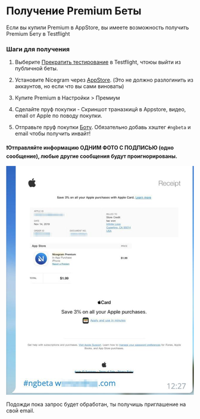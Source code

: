 # Получение Premium Беты
Если вы купили Premium в AppStore, вы имеете возможность получить Premium Бету в Testflight

### Шаги для получения

1) Выберите [Прекратить тестирование](images/StopTesting.png) в Testflight, чтоюы выйти из публичной беты.

2) Установите Nicegram через [AppStore](https://itunes.apple.com/app/id1457369322). (Это не должно разлогинить из аккаунтов, но если что вы сами виноваты)

3) Купите Premium в Настройки > Премиум

4) Сделайте пруф покупки - Скриншот траназкицй в Appstore, видео, email от Apple по поводу покупки.

5) Отправьте пруф покупки [Боту](https://t.me/NicegramBetaBot). Обязательно добавь хэштег `#ngbeta` и email чтобы получить инвайт!
#### ❗️Отправляйте информацию ОДНИМ ФОТО С ПОДПИСЬЮ (одно сообщение), любые другие сообщения будут проигнорированы.
![](images/SampleRequest.png)

Подожди пока запрос будет обработан, ты получишь приглашение на свой email.
